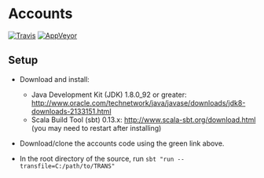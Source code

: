 # Accounts

[![Travis](https://img.shields.io/travis/bretts-org/accounts.svg?maxAge=2592000&label=linux)](https://travis-ci.org/bretts-org/accounts)
[![AppVeyor](https://img.shields.io/appveyor/ci/aebrett/accounts.svg?maxAge=2592000&label=windows)](https://ci.appveyor.com/project/aebrett/accounts)

## Setup
* Download and install:

  * Java Development Kit (JDK) 1.8.0_92 or greater: http://www.oracle.com/technetwork/java/javase/downloads/jdk8-downloads-2133151.html
  * Scala Build Tool (sbt) 0.13.x: http://www.scala-sbt.org/download.html (you may need to restart after installing)
  
* Download/clone the accounts code using the green link above.

* In the root directory of the source, run `sbt "run --transfile=C:/path/to/TRANS"`


